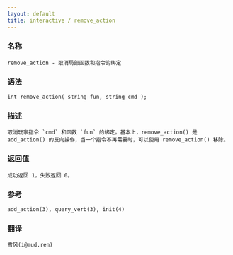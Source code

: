 ```yaml
---
layout: default
title: interactive / remove_action
---
```


### 名称

    remove_action - 取消局部函数和指令的绑定

### 语法

    int remove_action( string fun, string cmd );

### 描述

    取消玩家指令 `cmd` 和函数 `fun` 的绑定。基本上，remove_action() 是 add_action() 的反向操作，当一个指令不再需要时，可以使用 remove_action() 移除。

### 返回值

    成功返回 1，失败返回 0。

### 参考

    add_action(3), query_verb(3), init(4)

### 翻译

    雪风(i@mud.ren)
